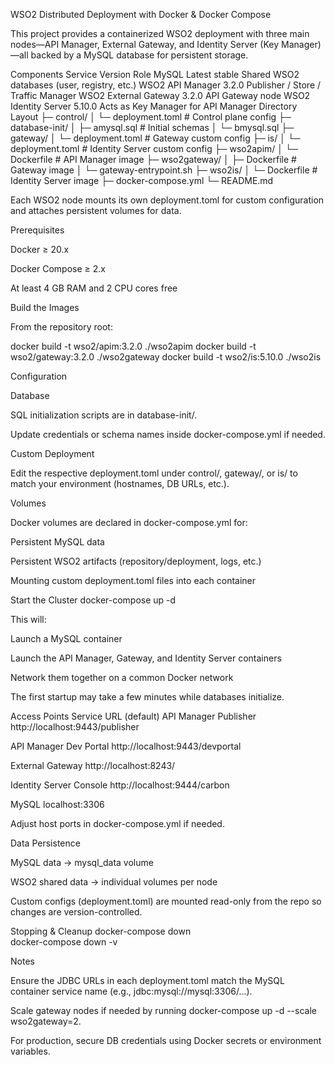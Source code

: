 WSO2 Distributed Deployment with Docker & Docker Compose

This project provides a containerized WSO2 deployment with three main nodes—API Manager, External Gateway, and Identity Server (Key Manager)—all backed by a MySQL database for persistent storage.

Components
Service	Version	Role
MySQL	Latest stable	Shared WSO2 databases (user, registry, etc.)
WSO2 API Manager	3.2.0	Publisher / Store / Traffic Manager
WSO2 External Gateway	3.2.0	API Gateway node
WSO2 Identity Server	5.10.0	Acts as Key Manager for API Manager
Directory Layout
├─ control/
│   └─ deployment.toml          # Control plane config
├─ database-init/
│   ├─ amysql.sql               # Initial schemas
│   └─ bmysql.sql
├─ gateway/
│   └─ deployment.toml          # Gateway custom config
├─ is/
│   └─ deployment.toml          # Identity Server custom config
├─ wso2apim/
│   └─ Dockerfile               # API Manager image
├─ wso2gateway/
│   ├─ Dockerfile               # Gateway image
│   └─ gateway-entrypoint.sh
├─ wso2is/
│   └─ Dockerfile               # Identity Server image
├─ docker-compose.yml
└─ README.md


Each WSO2 node mounts its own deployment.toml for custom configuration and attaches persistent volumes for data.

Prerequisites

Docker ≥ 20.x

Docker Compose ≥ 2.x

At least 4 GB RAM and 2 CPU cores free

Build the Images

From the repository root:

docker build -t wso2/apim:3.2.0 ./wso2apim
docker build -t wso2/gateway:3.2.0 ./wso2gateway
docker build -t wso2/is:5.10.0 ./wso2is

Configuration

Database

SQL initialization scripts are in database-init/.

Update credentials or schema names inside docker-compose.yml if needed.

Custom Deployment

Edit the respective deployment.toml under control/, gateway/, or is/ to match your environment (hostnames, DB URLs, etc.).

Volumes

Docker volumes are declared in docker-compose.yml for:

Persistent MySQL data

Persistent WSO2 artifacts (repository/deployment, logs, etc.)

Mounting custom deployment.toml files into each container

Start the Cluster
docker-compose up -d


This will:

Launch a MySQL container

Launch the API Manager, Gateway, and Identity Server containers

Network them together on a common Docker network

The first startup may take a few minutes while databases initialize.

Access Points
Service	URL (default)
API Manager Publisher	http://localhost:9443/publisher

API Manager Dev Portal	http://localhost:9443/devportal

External Gateway	http://localhost:8243/

Identity Server Console	http://localhost:9444/carbon

MySQL	localhost:3306

Adjust host ports in docker-compose.yml if needed.

Data Persistence

MySQL data → mysql_data volume

WSO2 shared data → individual volumes per node

Custom configs (deployment.toml) are mounted read-only from the repo so changes are version-controlled.

Stopping & Cleanup
docker-compose down      
docker-compose down -v    

Notes

Ensure the JDBC URLs in each deployment.toml match the MySQL container service name (e.g., jdbc:mysql://mysql:3306/...).

Scale gateway nodes if needed by running docker-compose up -d --scale wso2gateway=2.

For production, secure DB credentials using Docker secrets or environment variables.
